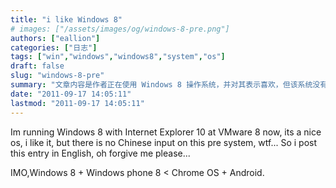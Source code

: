 ```yaml
---
title: "i like Windows 8"
# images: ["/assets/images/og/windows-8-pre.png"]
authors: ["eallion"]
categories: ["日志"]
tags: ["win","windows","windows8","system","os"]
draft: false
slug: "windows-8-pre"
summary: "文章内容是作者正在使用 Windows 8 操作系统，并对其表示喜欢，但该系统没有中文输入法。作者认为 Windows 8 和 Windows Phone 8 不如 Chrome OS 和 Android 好用。"
date: "2011-09-17 14:05:11"
lastmod: "2011-09-17 14:05:11"
---
```


Im running Windows 8 with Internet Explorer 10 at VMware 8 now, its a nice os, i like it, but there is no Chinese input on this pre system, wtf... So i post this entry in English, oh forgive me please...

IMO,Windows 8 + Windows phone 8 < Chrome OS + Android.
